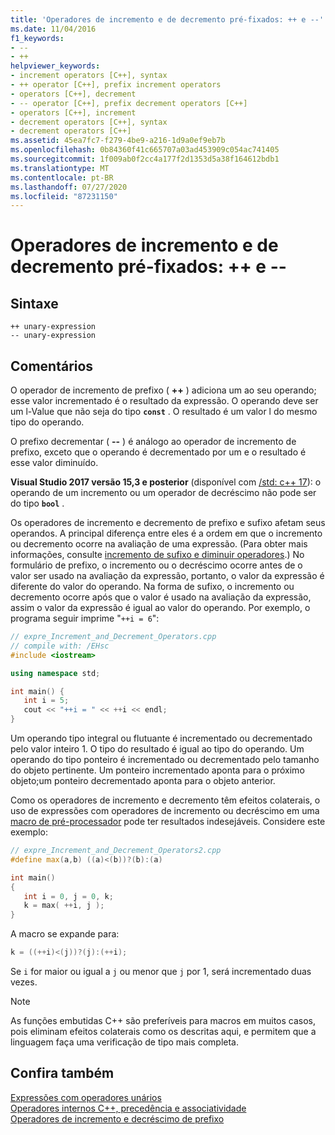 ```yaml
---
title: 'Operadores de incremento e de decremento pré-fixados: ++ e --'
ms.date: 11/04/2016
f1_keywords:
- --
- ++
helpviewer_keywords:
- increment operators [C++], syntax
- ++ operator [C++], prefix increment operators
- operators [C++], decrement
- -- operator [C++], prefix decrement operators [C++]
- operators [C++], increment
- decrement operators [C++], syntax
- decrement operators [C++]
ms.assetid: 45ea7fc7-f279-4be9-a216-1d9a0ef9eb7b
ms.openlocfilehash: 0b84360f41c665707a03ad453909c054ac741405
ms.sourcegitcommit: 1f009ab0f2cc4a177f2d1353d5a38f164612bdb1
ms.translationtype: MT
ms.contentlocale: pt-BR
ms.lasthandoff: 07/27/2020
ms.locfileid: "87231150"
---
```

# <a name="prefix-increment-and-decrement-operators--and---"></a>Operadores de incremento e de decremento pré-fixados: ++ e --

## <a name="syntax"></a>Sintaxe

```
++ unary-expression
-- unary-expression
```

## <a name="remarks"></a>Comentários

O operador de incremento de prefixo ( **++** ) adiciona um ao seu operando; esse valor incrementado é o resultado da expressão. O operando deve ser um l-Value que não seja do tipo **`const`** . O resultado é um valor l do mesmo tipo do operando.

O prefixo decrementar ( **--** ) é análogo ao operador de incremento de prefixo, exceto que o operando é decrementado por um e o resultado é esse valor diminuído.

**Visual Studio 2017 versão 15,3 e posterior** (disponível com [/std: c++ 17](../build/reference/std-specify-language-standard-version.md)): o operando de um incremento ou um operador de decréscimo não pode ser do tipo **`bool`** .

Os operadores de incremento e decremento de prefixo e sufixo afetam seus operandos. A principal diferença entre eles é a ordem em que o incremento ou decremento ocorre na avaliação de uma expressão. (Para obter mais informações, consulte [incremento de sufixo e diminuir operadores](../cpp/postfix-increment-and-decrement-operators-increment-and-decrement.md).) No formulário de prefixo, o incremento ou o decréscimo ocorre antes de o valor ser usado na avaliação da expressão, portanto, o valor da expressão é diferente do valor do operando. Na forma de sufixo, o incremento ou decremento ocorre após que o valor é usado na avaliação da expressão, assim o valor da expressão é igual ao valor do operando. Por exemplo, o programa seguir imprime "`++i = 6`":

```cpp
// expre_Increment_and_Decrement_Operators.cpp
// compile with: /EHsc
#include <iostream>

using namespace std;

int main() {
   int i = 5;
   cout << "++i = " << ++i << endl;
}
```

Um operando tipo integral ou flutuante é incrementado ou decrementado pelo valor inteiro 1. O tipo do resultado é igual ao tipo do operando. Um operando do tipo ponteiro é incrementado ou decrementado pelo tamanho do objeto pertinente. Um ponteiro incrementado aponta para o próximo objeto;um ponteiro decrementado aponta para o objeto anterior.

Como os operadores de incremento e decremento têm efeitos colaterais, o uso de expressões com operadores de incremento ou decréscimo em uma [macro de pré-processador](../preprocessor/macros-c-cpp.md) pode ter resultados indesejáveis. Considere este exemplo:

```cpp
// expre_Increment_and_Decrement_Operators2.cpp
#define max(a,b) ((a)<(b))?(b):(a)

int main()
{
   int i = 0, j = 0, k;
   k = max( ++i, j );
}
```

A macro se expande para:

```cpp
k = ((++i)<(j))?(j):(++i);
```

Se `i` for maior ou igual a `j` ou menor que `j` por 1, será incrementado duas vezes.

> [!NOTE]
> As funções embutidas C++ são preferíveis para macros em muitos casos, pois eliminam efeitos colaterais como os descritas aqui, e permitem que a linguagem faça uma verificação de tipo mais completa.

## <a name="see-also"></a>Confira também

[Expressões com operadores unários](../cpp/expressions-with-unary-operators.md)<br/>
[Operadores internos C++, precedência e associatividade](../cpp/cpp-built-in-operators-precedence-and-associativity.md)<br/>
[Operadores de incremento e decréscimo de prefixo](../c-language/prefix-increment-and-decrement-operators.md)

